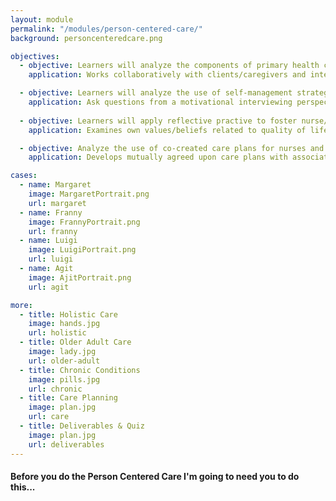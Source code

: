 ```yaml
--- 
layout: module
permalink: "/modules/person-centered-care/"
background: personcenteredcare.png

objectives:
  - objective: Learners will analyze the components of primary health care, and beliefs / values of community health nurses.
    application: Works collaboratively with clients/caregivers and interdisciplinary team to holistically assess / plan / monitor a wide variety of health challenges in the home/community setting under a “Home is Best” philosophy

  - objective: Learners will analyze the use of self-management strategies for change and support with clients
    application: Ask questions from a motivational interviewing perspective
    
  - objective: Learners will apply reflective practive to foster nurse/client relationships
    application: Examines own values/beliefs related to quality of life and client autonomy in home/community settings

  - objective: Analyze the use of co-created care plans for nurses and clients
    application: Develops mutually agreed upon care plans with associated interventions that are clients specific and individualized.

cases:
  - name: Margaret
    image: MargaretPortrait.png
    url: margaret
  - name: Franny
    image: FrannyPortrait.png
    url: franny
  - name: Luigi
    image: LuigiPortrait.png
    url: luigi
  - name: Agit
    image: AjitPortrait.png
    url: agit

more:
  - title: Holistic Care
    image: hands.jpg
    url: holistic
  - title: Older Adult Care
    image: lady.jpg
    url: older-adult
  - title: Chronic Conditions
    image: pills.jpg
    url: chronic
  - title: Care Planning
    image: plan.jpg
    url: care
  - title: Deliverables & Quiz
    image: plan.jpg
    url: deliverables
---
```

#### Before you do the Person Centered Care I'm going to need you to do this...